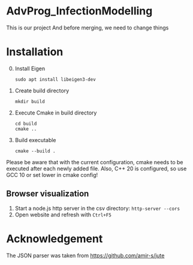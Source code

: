 # AdvProg_InfectionModelling
This is our project
And before merging, we need to change things

# Installation
0. Install Eigen
   ```
   sudo apt install libeigen3-dev
   ```
1. Create build directory
    ```
    mkdir build
    ```
2. Execute Cmake in build directory
   ```
   cd build
   cmake ..
   ```
3. Build executable
   ```
   cmake --build .
   ```

Please be aware that with the current configuration, cmake needs to be executed after each newly added file.
Also, C++ 20 is configured, so use GCC 10 or set lower in cmake config!

## Browser visualization
1. Start a node.js http server in the csv directory:
   ```http-server --cors```
2. Open website and refresh with `Ctrl+F5`
# Acknowledgement
The JSON parser was taken from https://github.com/amir-s/jute
